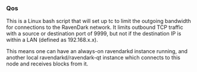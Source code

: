 ### Qos ###

This is a Linux bash script that will set up tc to limit the outgoing bandwidth for connections to the RavenDark network. It limits outbound TCP traffic with a source or destination port of 9999, but not if the destination IP is within a LAN (defined as 192.168.x.x).

This means one can have an always-on ravendarkd instance running, and another local ravendarkd/ravendark-qt instance which connects to this node and receives blocks from it.
